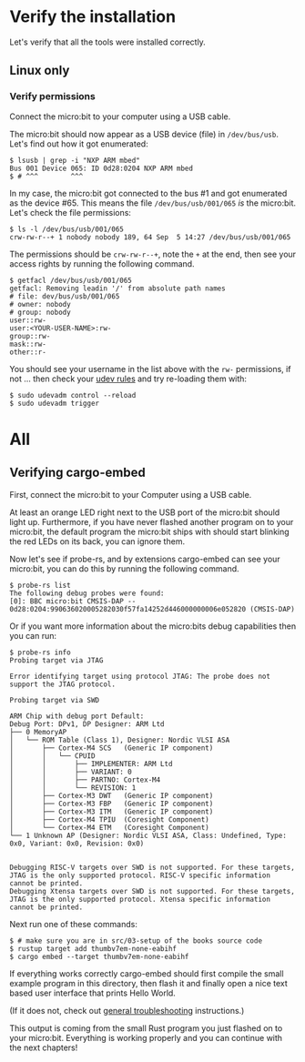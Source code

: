 # Verify the installation

Let's verify that all the tools were installed correctly.

## Linux only

### Verify permissions

Connect the micro:bit to your computer using a USB cable.

The micro:bit should now appear as a USB device (file) in `/dev/bus/usb`. Let's find out how it got
enumerated:

``` console
$ lsusb | grep -i "NXP ARM mbed"
Bus 001 Device 065: ID 0d28:0204 NXP ARM mbed
$ # ^^^        ^^^
```

In my case, the micro:bit got connected to the bus #1 and got enumerated as the device #65. This means the
file `/dev/bus/usb/001/065` *is* the micro:bit. Let's check the file permissions:

``` console
$ ls -l /dev/bus/usb/001/065
crw-rw-r--+ 1 nobody nobody 189, 64 Sep  5 14:27 /dev/bus/usb/001/065
```

The permissions should be `crw-rw-r--+`, note the `+` at the end, then see your access rights by running the following command.

``` console
$ getfacl /dev/bus/usb/001/065
getfacl: Removing leadin '/' from absolute path names
# file: dev/bus/usb/001/065
# owner: nobody
# group: nobody
user::rw-
user:<YOUR-USER-NAME>:rw-
group::rw-
mask::rw-
other::r-
```

You should see your username in the list above with the `rw-` permissions, if not ... then check your [udev
rules] and try re-loading them with:

[udev rules]: linux.md#udev-rules

``` console
$ sudo udevadm control --reload
$ sudo udevadm trigger
```

# All

## Verifying cargo-embed
First, connect the micro:bit to your Computer using a USB cable.

At least an orange LED right next to the USB port of the micro:bit should light up.
Furthermore, if you have never flashed another program on to your micro:bit, the default
program the micro:bit ships with should start blinking the red LEDs on its back, you
can ignore them.

Now let's see if probe-rs, and by extensions cargo-embed can see your micro:bit, you can do this by running the following command.

``` console
$ probe-rs list
The following debug probes were found:
[0]: BBC micro:bit CMSIS-DAP -- 0d28:0204:990636020005282030f57fa14252d446000000006e052820 (CMSIS-DAP)
```

Or if you want more information about the micro:bits debug capabilities then you can run:

``` console
$ probe-rs info
Probing target via JTAG

Error identifying target using protocol JTAG: The probe does not support the JTAG protocol.

Probing target via SWD

ARM Chip with debug port Default:
Debug Port: DPv1, DP Designer: ARM Ltd
├── 0 MemoryAP
│   └── ROM Table (Class 1), Designer: Nordic VLSI ASA
│       ├── Cortex-M4 SCS   (Generic IP component)
│       │   └── CPUID
│       │       ├── IMPLEMENTER: ARM Ltd
│       │       ├── VARIANT: 0
│       │       ├── PARTNO: Cortex-M4
│       │       └── REVISION: 1
│       ├── Cortex-M3 DWT   (Generic IP component)
│       ├── Cortex-M3 FBP   (Generic IP component)
│       ├── Cortex-M3 ITM   (Generic IP component)
│       ├── Cortex-M4 TPIU  (Coresight Component)
│       └── Cortex-M4 ETM   (Coresight Component)
└── 1 Unknown AP (Designer: Nordic VLSI ASA, Class: Undefined, Type: 0x0, Variant: 0x0, Revision: 0x0)


Debugging RISC-V targets over SWD is not supported. For these targets, JTAG is the only supported protocol. RISC-V specific information cannot be printed.
Debugging Xtensa targets over SWD is not supported. For these targets, JTAG is the only supported protocol. Xtensa specific information cannot be printed.

```

Next run one of these commands:

```
$ # make sure you are in src/03-setup of the books source code
$ rustup target add thumbv7em-none-eabihf
$ cargo embed --target thumbv7em-none-eabihf
```

If everything works correctly cargo-embed should first compile the small example program
in this directory, then flash it and finally open a nice text based user interface that
prints Hello World.

(If it does not, check out [general troubleshooting] instructions.)

[general troubleshooting]: ../appendix/1-general-troubleshooting/index.html

This output is coming from the small Rust program you just flashed on to your micro:bit.
Everything is working properly and you can continue with the next chapters!
